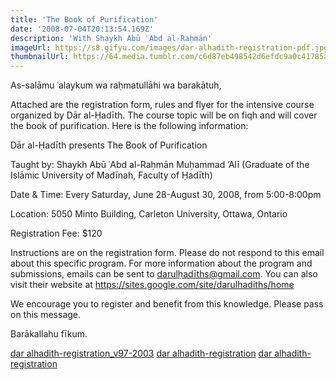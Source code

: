 ```yaml
---
title: 'The Book of Purification'
date: '2008-07-04T20:13:54.169Z'
description: 'With Shaykh Abū ʿAbd al-Raḥmān'
imageUrl: https://s8.gifyu.com/images/dar-alhadith-registration-pdf.jpg
thumbnailUrl: https://64.media.tumblr.com/c6d87eb498542d6efdc9a0c41785a4cd/tumblr_p6ifluheA21th4lo5o1_1280.jpg
---
```


As-salāmu ʿalaykum wa raḥmatullāhi wa barakātuh,

Attached are the registration form, rules and flyer for the intensive course organized by Dār al-Ḥadīth. The course topic will be on fiqh and will cover the book of purification. Here is the following information:

Dār al-Ḥadīth presents
The Book of Purification

Taught by: Shaykh Abū ʿAbd al-Raḥmān Muḥammad ’Alī (Graduate of the Islāmic University of Madīnah, Faculty of Ḥadīth)

Date & Time: Every Saturday, June 28-August 30, 2008, from 5:00-8:00pm

Location: 5050 Minto Building, Carleton University, Ottawa, Ontario

Registration Fee: \$120

Instructions are on the registration form. Please do not respond to this email about this specific program. For more information about the program and submissions, emails can be sent to darulḥadīths@gmail.com. You can also visit their website at https://sites.google.com/site/darulhadiths/home

We encourage you to register and benefit from this knowledge. Please pass on this message.

Barākallahu fīkum.

[dar alhadith-registration_v97-2003](https://drive.google.com/file/d/1hWYSE54I2XwLIg8G2PFR4B4S2CRvrMCN)
[dar alhadith-registration](https://drive.google.com/file/d/1wh0n_iSwa4appxIkh-B7Tx5m0hdMamSr)
[dar alhadith-registration](https://drive.google.com/file/d/1k0DzlpmQwO5ZzaSCaylousFCOnl1DRZQ)
